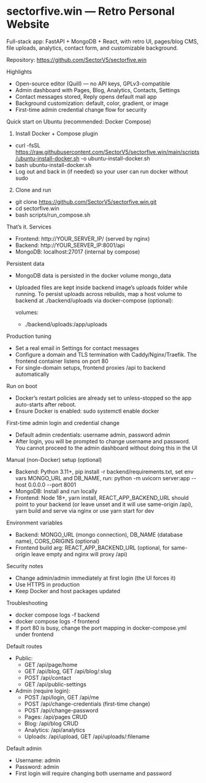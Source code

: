 # sectorfive.win — Retro Personal Website

Full-stack app: FastAPI + MongoDB + React, with retro UI, pages/blog CMS, file uploads, analytics, contact form, and customizable background.

Repository: https://github.com/SectorV5/sectorfive.win

Highlights
- Open-source editor (Quill) — no API keys, GPLv3-compatible
- Admin dashboard with Pages, Blog, Analytics, Contacts, Settings
- Contact messages stored, Reply opens default mail app
- Background customization: default, color, gradient, or image
- First-time admin credential change flow for security

Quick start on Ubuntu (recommended: Docker Compose)
1) Install Docker + Compose plugin
- curl -fsSL https://raw.githubusercontent.com/SectorV5/sectorfive.win/main/scripts/ubuntu-install-docker.sh -o ubuntu-install-docker.sh
- bash ubuntu-install-docker.sh
- Log out and back in (if needed) so your user can run docker without sudo

2) Clone and run
- git clone https://github.com/SectorV5/sectorfive.win.git
- cd sectorfive.win
- bash scripts/run_compose.sh

That’s it. Services
- Frontend: http://YOUR_SERVER_IP/ (served by nginx)
- Backend: http://YOUR_SERVER_IP:8001/api
- MongoDB: localhost:27017 (internal by compose)

Persistent data
- MongoDB data is persisted in the docker volume mongo_data
- Uploaded files are kept inside backend image’s uploads folder while running. To persist uploads across rebuilds, map a host volume to backend at ./backend/uploads via docker-compose (optional):

  volumes:
    - ./backend/uploads:/app/uploads

Production tuning
- Set a real email in Settings for contact messages
- Configure a domain and TLS termination with Caddy/Nginx/Traefik. The frontend container listens on port 80
- For single-domain setups, frontend proxies /api to backend automatically

Run on boot
- Docker’s restart policies are already set to unless-stopped so the app auto-starts after reboot.
- Ensure Docker is enabled: sudo systemctl enable docker

First-time admin login and credential change
- Default admin credentials: username admin, password admin
- After login, you will be prompted to change username and password. You cannot proceed to the admin dashboard without doing this in the UI

Manual (non-Docker) setup (optional)
- Backend: Python 3.11+, pip install -r backend/requirements.txt, set env vars MONGO_URL and DB_NAME, run: python -m uvicorn server:app --host 0.0.0.0 --port 8001
- MongoDB: Install and run locally
- Frontend: Node 18+, yarn install, REACT_APP_BACKEND_URL should point to your backend (or leave unset and it will use same-origin /api), yarn build and serve via nginx or use yarn start for dev

Environment variables
- Backend: MONGO_URL (mongo connection), DB_NAME (database name), CORS_ORIGINS (optional)
- Frontend build arg: REACT_APP_BACKEND_URL (optional, for same-origin leave empty and nginx will proxy /api)

Security notes
- Change admin/admin immediately at first login (the UI forces it)
- Use HTTPS in production
- Keep Docker and host packages updated

Troubleshooting
- docker compose logs -f backend
- docker compose logs -f frontend
- If port 80 is busy, change the port mapping in docker-compose.yml under frontend

Default routes
- Public:
  - GET /api/page/home
  - GET /api/blog, GET /api/blog/:slug
  - POST /api/contact
  - GET /api/public-settings
- Admin (require login):
  - POST /api/login, GET /api/me
  - POST /api/change-credentials (first-time change)
  - POST /api/change-password
  - Pages: /api/pages CRUD
  - Blog: /api/blog CRUD
  - Analytics: /api/analytics
  - Uploads: /api/upload, GET /api/uploads/:filename

Default admin
- Username: admin
- Password: admin
- First login will require changing both username and password